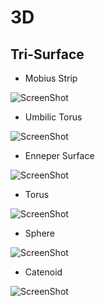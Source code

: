# 3D
## Tri-Surface

- Mobius Strip

![ScreenShot](https://raw.github.com/index-0/Geometric-Shapes/master/Images/mobius_strip.png)

- Umbilic Torus

![ScreenShot](https://raw.github.com/index-0/Geometric-Shapes/master/Images/umbilic_torus.png)

- Enneper Surface

![ScreenShot](https://raw.github.com/index-0/Geometric-Shapes/master/Images/enneper_surface.png)

- Torus

![ScreenShot](https://raw.github.com/index-0/Geometric-Shapes/master/Images/torus.png)

- Sphere

 ![ScreenShot](https://raw.github.com/index-0/Geometric-Shapes/master/Images/sphere.png)

- Catenoid

![ScreenShot](https://raw.github.com/index-0/Geometric-Shapes/master/Images/catenoid.png)
